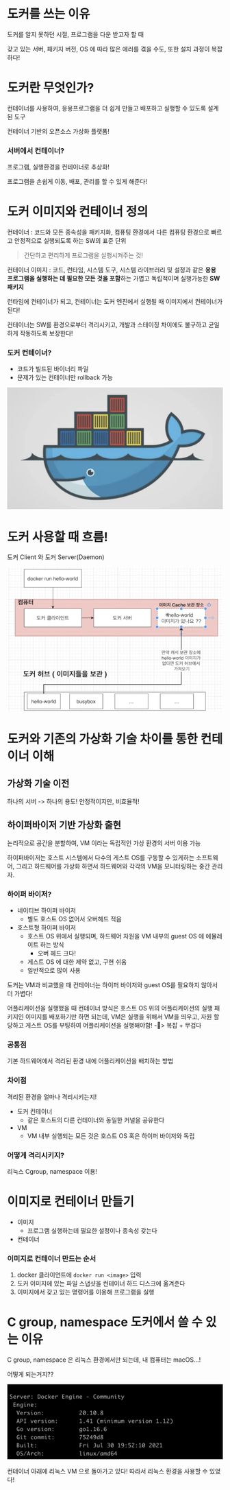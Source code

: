 # 도커를 쓰는 이유



도커를 알지 못하던 시절, 프로그램을 다운 받고자 할 때

갖고 있는 서버, 패키지 버전, OS 에 따라
많은 에러를 겪을 수도, 또한 설치 과정이 복잡하다!





# 도커란 무엇인가?

컨테이너를 사용하여, 응용프로그램을 더 쉽게 만들고 배포하고 실행할 수 있도록 설계된 도구

컨테이너 기반의 오픈소스 가상화 플랫폼!



### 서버에서 컨테이너?

프로그램, 실행환경을 컨테이너로 추상화!

프로그램을 손쉽게 이동, 배포, 관리를 할 수 있게 해준다!





# 도커 이미지와 컨테이너 정의

컨테이너 : 코드와 모든 종속성을 패키지화, 컴퓨팅 환경에서 다른 컴퓨팅 환경으로 빠르고 안정적으로 실행되도록 하는 SW의 표준 단위

> 간단하고 편리하게 프로그램을 실행시켜주는 것!



컨테이너 이미지 : 코드, 런타임, 시스템 도구, 시스템 라이브러리 및 설정과 같은 **응용 프로그램을 실행하는 데 필요한 모든 것을 포함**하는 가볍고 독립적이며 실행가능한 **SW 패키지**

런타임에 컨테이너가 되고, 컨테이너는 도커 엔진에서 실행될 때 이미지에서 컨테이너가 된다!

컨테이너는 SW를 환경으로부터 격리시키고, 개발과 스테이징 차이에도 불구하고 균일하게 작동하도록 보장한다!



### 도커 컨테이너?

- 코드가 빌드된 바이너리 파일
- 문제가 있는 컨테이너만 rollback 가능

<img src="../images/docker.png" alt="image-20210814195526131" style="zoom:50%;" />



# 도커 사용할 때 흐름!

도커 Client 와 도커 Server(Daemon)



![image-20210814201207794](../images/docker_flow.png)



# 도커와 기존의 가상화 기술 차이를 통한 컨테이너 이해

## 가상화 기술 이전

하나의 서버 -> 하나의 용도!
안정적이지만, 비효율적!



## 하이퍼바이저 기반 가상화 출현

논리적으로 공간을 분할하여, VM 이라는 독립적인 가상 환경의 서버 이용 가능

하이퍼바이저는 호스트 시스템에서 다수의 게스트 OS를 구동할 수 있게하는 소프트웨어, 그리고 하드웨어를 가상화 하면서 하드웨어와 각각의 VM을 모니터링하는 중간 관리자.



### 하이퍼 바이저?

- 네이티브 하이퍼 바이저
  - 별도 호스트 OS 없어서 오버헤드 적음
- 호스트형 하이퍼 바이저
  - 호스트 OS 위에서 실행되며, 하드웨어 자원을 VM 내부의 guest OS 에 에뮬레이트 하는 방식
    - 오버 헤드 크다!
  - 게스트 OS 에 대한 제약 없고, 구현 쉬움
  - 일반적으로 많이 사용

 

도커는 VM과 비교했을 때 컨테이너는 하이퍼 바이저와 guest OS를 필요하지 않아서 더 가볍다!

어플리케이션을 실행했을 때 컨테이너 방식은
호스트 OS 위의 어플리케이션의 실행 패키지인 이미지를 배포하기만 하면 되는데,
VM은 실행을 위해서 VM을 띄우고, 자원 할당하고 게스트 OS를 부팅하여 어플리케이션을 실행해야함! -> 복잡 + 무겁다



### 공통점

기본 하드웨어에서 격리된 환경 내에 어플리케이션을 배치하는 방법

### 차이점

격리된 환경을 얼마나 격리시키는지!

- 도커 컨테이너
  - 같은 호스트의 다른 컨테이너와 동일한 커널을 공유한다
- VM
  - VM 내부 실행되는 모든 것은 호스트 OS 혹은 하이퍼 바이저와 독립



### 어떻게 격리시키지?

리눅스 Cgroup, namespace 이용!



# 이미지로 컨테이너 만들기

- 이미지
  - 프로그램 실행하는데 필요한 설정이나 종속성 갖는다
- 컨테이너



### 이미지로 컨테이너 만드는 순서

1. docker 클라이언트에 `docker run <image>` 입력
2. 도커 이미지에 있는 파일 스냅샷을 컨테이너 하드 디스크에 옮겨준다
3. 이미지에서 갖고 있는 명령어를 이용해 프로그램을 실행



# C group, namespace 도커에서 쓸 수 있는 이유

C group, namespace 은 리눅스 환경에서만 되는데,
내 컴퓨터는 macOS...!

어떻게 되는거지??

![image-20210814205556448](../images/docker_version.png)

컨테이너 아래에 리눅스 VM 으로 돌아가고 있다!
따라서 리눅스 환경을 사용할 수 있었다!

